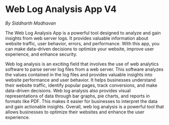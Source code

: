 # Web Log Analysis App V4
*By Siddharth Madhavan*

The Web Log Analysis App is a powerful tool designed to analyze and gain insights from web server logs. It provides valuable information about website traffic, user behavior, errors, and performance. With this app, you can make data-driven decisions to optimize your website, improve user experience, and enhance security. 

Web log analysis is an exciting field that involves the use of web analytics software to parse server log files from a web server. This software analyzes the values contained in the log files and provides valuable insights into website performance and user behavior. It helps businesses understand their website traffic, identify popular pages, track conversions, and make data-driven decisions. Web log analysis also provides visual representations of data through bar graphs, pie charts, and reports in formats like PDF. This makes it easier for businesses to interpret the data and gain actionable insights. Overall, web log analysis is a powerful tool that allows businesses to optimize their websites and enhance the user experience.
